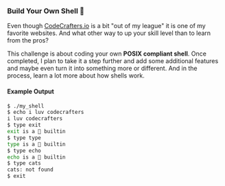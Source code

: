 ### Build Your Own Shell 🐚

Even though [CodeCrafters.io](https://app.codecrafters.io/) is a bit "out of my league" it is one of my favorite websites. And what other way to up your skill level than to learn from the pros?

This challenge is about coding your own **POSIX compliant shell**. Once completed, I plan to take it a step further and add some additional features and maybe even turn it into 
something more or different. And in the process, learn a lot more about how shells work.


#### Example Output

```bash
$ ./my_shell
$ echo i luv codecrafters
i luv codecrafters
$ type exit
exit is a 🐚 builtin
$ type type
type is a 🐚 builtin
$ type echo
echo is a 🐚 builtin
$ type cats
cats: not found
$ exit
```
